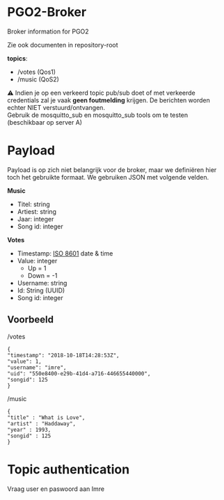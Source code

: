 # PGO2-Broker
Broker information for PGO2

Zie ook documenten in repository-root  

__topics__:
* /votes (Qos1)
* /music (QoS2)

⚠ Indien je op een verkeerd topic pub/sub doet of met verkeerde credentials zal je vaak **geen foutmelding** krijgen. De berichten worden echter NIET verstuurd/ontvangen.  
Gebruik de mosquitto_sub en mosquitto_sub tools om te testen (beschikbaar op server A)

# Payload
Payload is op zich niet belangrijk voor de broker, maar we definiëren hier toch het gebruikte formaat. We gebruiken JSON met volgende velden.

__Music__
*	Titel: string
*	Artiest: string
*	Jaar: integer
*	Song id: integer

__Votes__
*	Timestamp: [ISO 8601](https://en.wikipedia.org/wiki/ISO_8601) date & time 
*	Value: integer  
    *	Up = 1
    *	Down = -1
*	Username: string
*	Id: String (UUID)
*	Song id: integer


## Voorbeeld
/votes
```
{
"timestamp": "2018-10-18T14:28:53Z",
"value": 1,
"username": "imre",
"uid": "550e8400-e29b-41d4-a716-446655440000",
"songid": 125
}
```
/music
```
{
"title" : "What is Love",
"artist" : "Haddaway",
"year" : 1993,
"songid" : 125
}

```

# Topic authentication
Vraag user en paswoord aan Imre
